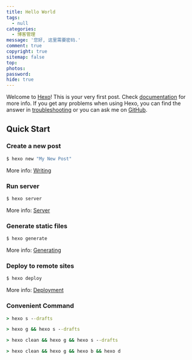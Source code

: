 ```yaml
---
title: Hello World
tags:
  - null
categories:
  - 博客管理
message: '您好, 这里需要密码.'
comment: true
copyright: true
sitemap: false
top:
photos:
password:
hide: true
---
```

Welcome to [Hexo](https://hexo.io/)! This is your very first post. Check [documentation](https://hexo.io/docs/) for more info. If you get any problems when using Hexo, you can find the answer in [troubleshooting](https://hexo.io/docs/troubleshooting.html) or you can ask me on [GitHub](https://github.com/hexojs/hexo/issues).

## Quick Start

### Create a new post

``` bash
$ hexo new "My New Post"
```

More info: [Writing](https://hexo.io/docs/writing.html)

### Run server

``` bash
$ hexo server
```

More info: [Server](https://hexo.io/docs/server.html)

### Generate static files

``` bash
$ hexo generate
```

More info: [Generating](https://hexo.io/docs/generating.html)

### Deploy to remote sites

``` bash
$ hexo deploy
```

More info: [Deployment](https://hexo.io/docs/one-command-deployment.html)

### Convenient Command

``` cmd
> hexo s --drafts

> hexo g && hexo s --drafts

> hexo clean && hexo g && hexo s --drafts

> hexo clean && hexo g && hexo b && hexo d
```